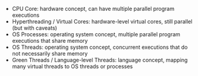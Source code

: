 
- CPU Core: hardware concept, can have multiple parallel program executions
- Hyperthreading / Virtual Cores: hardware-level virtual cores, still parallel (but with caveats)
- OS Processes: operating system concept, multiple parallel program executions that share memory
- OS Threads: operating system concept, concurrent executions that do not necessarily share memory
- Green Threads / Language-level Threads: language concept, mapping many virtual threads to OS threads or processes
